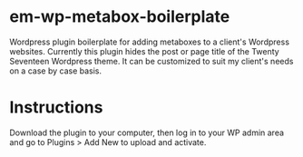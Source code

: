 # em-wp-metabox-boilerplate
Wordpress plugin boilerplate for adding metaboxes to a client's Wordpress websites. Currently this plugin hides the post or page title of the Twenty Seventeen Wordpress theme. It can be customized to suit my client's needs on a case by case basis.<br>
# Instructions
Download the plugin to your computer, then log in to your WP admin area and go to Plugins > Add New to upload and activate.
